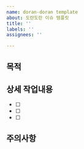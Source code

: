 ```yaml
---
name: doran-doran template
about: 도란도란 이슈 템플릿
title: ''
labels: ''
assignees: ''

---
```


## 목적

## 상세 작업내용
- [ ] 
- [ ] 
- [ ] 

## 주의사항

